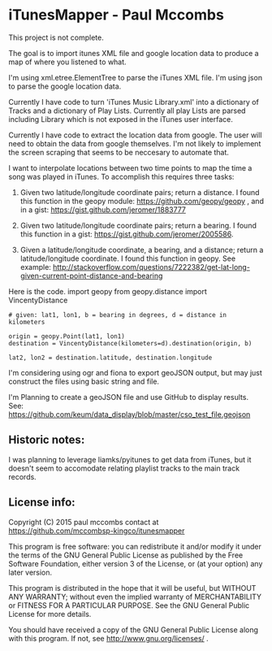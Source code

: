 iTunesMapper - Paul Mccombs
===========================

This project is not complete.

The goal is to import itunes XML file and google location data to produce a map of where you listened to what.

I'm using xml.etree.ElementTree to parse the iTunes XML file. I'm using json to parse the google location data.

Currently I have code to turn 'iTunes Music Library.xml' into a dictionary of Tracks and a dictionary of Play Lists. Currently all play Lists are parsed including Library which is not exposed in the iTunes user interface.

Currently I have code to extract the location data from google. The user will need to obtain the data from google themselves. I'm not likely to implement the screen scraping that seems to be neccesary to automate that.

I want to interpolate locations between two time points to map the time a song was played in iTunes. To accomplish this requires three tasks:

1. Given two latitude/longitude coordinate pairs; return a distance. I found this function in the geopy module: https://github.com/geopy/geopy , and in a gist: https://gist.github.com/jeromer/1883777

2. Given two latitude/longitude coordinate pairs; return a bearing. I found this function in a gist: https://gist.github.com/jeromer/2005586.

3. Given a latitude/longitude coordinate, a bearing, and a distance; return a latitude/longitude coordinate. I found this function in geopy. See example: http://stackoverflow.com/questions/7222382/get-lat-long-given-current-point-distance-and-bearing

Here is the code.
    import geopy
    from geopy.distance import VincentyDistance
    
    # given: lat1, lon1, b = bearing in degrees, d = distance in kilometers
    
    origin = geopy.Point(lat1, lon1)
    destination = VincentyDistance(kilometers=d).destination(origin, b)
    
    lat2, lon2 = destination.latitude, destination.longitude

I'm considering using ogr and fiona to export geoJSON output, but may just construct the files using basic string and file.

I'm Planning to create a geoJSON file and use GitHub to display results. See: https://github.com/keum/data_display/blob/master/cso_test_file.geojson 

Historic notes:
---------------

I was planning to leverage liamks/pyitunes to get data from iTunes, but it doesn't seem to accomodate relating playlist tracks to the main track records.

License info:
-------------

Copyright (C) 2015  paul mccombs
contact at https://github.com/mccombsp-kingco/itunesmapper

This program is free software: you can redistribute it and/or modify
it under the terms of the GNU General Public License as published by
the Free Software Foundation, either version 3 of the License, or
(at your option) any later version.

This program is distributed in the hope that it will be useful,
but WITHOUT ANY WARRANTY; without even the implied warranty of
MERCHANTABILITY or FITNESS FOR A PARTICULAR PURPOSE.  See the
GNU General Public License for more details.

You should have received a copy of the GNU General Public License
along with this program.  If not, see http://www.gnu.org/licenses/ .
